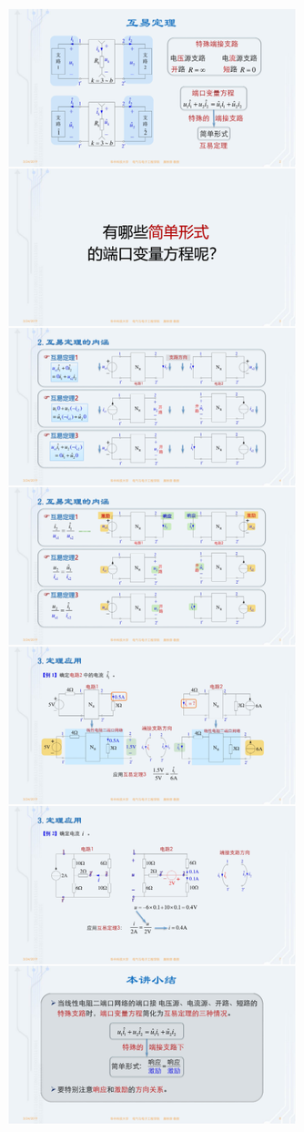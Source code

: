 ﻿![](./images/4-5互易定理-图片-1.jpg)
![](./images/4-5互易定理-图片-2.jpg)
![](./images/4-5互易定理-图片-3.jpg)
![](./images/4-5互易定理-图片-4.jpg)
![](./images/4-5互易定理-图片-5.jpg)
![](./images/4-5互易定理-图片-6.jpg)
![](./images/4-5互易定理-图片-7.jpg)
